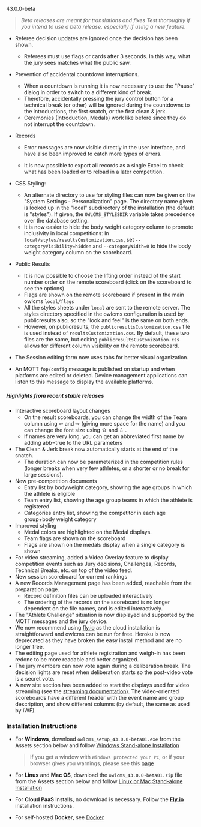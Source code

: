 43.0.0-beta

> *Beta releases are meant for translations and fixes*
> *Test thoroughly if you intend to use a beta release, especially if using a new feature.*

- Referee decision updates are ignored once the decision has been shown. 
  - Referees must use flags or cards after 3 seconds. In this way, what the jury sees matches what the public saw.

- Prevention of accidental countdown interruptions.  
  - When a countdown is running it is now necessary to use the "Pause" dialog in order to switch to a different kind of break.
  - Therefore, accidentally pressing the jury control button for a technical break (or other) will be ignored during the countdowns to the introductions, the first snatch, or the first clean & jerk.
  - Ceremonies (Introduction, Medals) work like before since they do not interrupt the countdown.

- Records
  - Error messages are now visible directly in the user interface, and have also been improved to catch more types of errors.

  - It is now possible to export all records as a single Excel to check what has been loaded or to reload in a later competition.
- CSS Styling:  
  - An alternate directory to use for styling files can now be given on the "System Settings - Personalization" page.  The directory name given is looked up in the "local" subdirectory of the installation (the default is "styles").  If given, the `OWLCMS_STYLESDIR` variable takes precedence over the database setting.
  - It is now easier to hide the body weight category column to promote inclusivity in local competitions: In `local/styles/resultsCustomization.css`, set `--categoryVisibility=hidden` and `--categoryWidth=0` to hide the body weight category column on the scoreboard.
- Public Results 
  - It is now possible to choose the lifting order instead of the start number order on the remote scoreboard (click on the scoreboard to see the options)
  - Flags are shown on the remote scoreboard if present in the main owlcms `local/flags`
  - All the styles sheets under `local` are sent to the remote server.  The styles directory specified in the owlcms configuration is used by publicresults also, so the "look and feel" is the same on both ends. 
  - However, on publicresults, the `publicresultsCustomization.css` file is used instead of `resultsCustomization.css`.  By default, these two files are the same, but editing `publicresultsCustomization.css` allows for different column visibility on the remote scoreboard.
- The Session editing form now uses tabs for better visual organization.
- An MQTT `fop/config` message is published on startup and when platforms are edited or deleted.  Device management applications can listen to this message to display the available platforms.

#####  Highlights from recent stable releases

- Interactive scoreboard layout changes
  - On the result scoreboards, you can change the width of the Team column using ⇦ and ⇨ (giving more space for the name) and you can change the font size using ⇧ and ⇩ .
  - If names are very long, you can get an abbreviated first name by adding abb=true to the URL parameters
- The Clean & Jerk break now automatically starts at the end of the snatch.  
  - The duration can now be parameterized in the competition rules (longer breaks when very few athletes, or a shorter or no break for large sessions).
- New pre-competition documents
  - Entry list by bodyweight category, showing the age groups in which the athlete is eligible
  - Team entry list, showing the age group teams in which the athlete is registered
  - Categories entry list, showing the competitor in each age group+body weight category
- Improved styling
  - Medal colors are highlighted on the Medal displays.
  - Team flags are shown on the scoreboard
  - Flags are shown on the medals display when a single category is shown
- For video streaming, added a Video Overlay feature to display competition events such as Jury decisions, Challenges, Records, Technical Breaks, etc. on top of the video feed.
- New session scoreboard for current rankings
- A new Records Management page has been added, reachable from the preparation page.
  - Record definition files can be uploaded interactively 
  - The ordering of the records on the scoreboard is no longer dependent on the file names, and is edited interactively.
- The "Athlete Challenge" situation is now displayed and supported by the MQTT messages and the jury device.
- We now recommend using [fly.io](https://owlcms.github.io/owlcms4-prerelease/#/Fly) as the cloud installation is straightforward and owlcms can be run for free. Heroku is now deprecated as they have broken the easy install method and are no longer free.
- The editing page used for athlete registration and weigh-in has been redone to be more readable and better organized.
- The jury members can now vote again during a deliberation break. The decision lights are reset when deliberation starts so the post-video vote is a secret vote. 
- A new site section has been added to start the displays used for video streaming (see the [streaming documentation](https://owlcms.github.io/owlcms4-prerelease/#/OBS?id=_2-setup-owlcms-with-some-data)). The video-oriented scoreboards have a different header with the event name and group description, and show different columns (by default, the same as used by IWF).


### **Installation Instructions**

  - For **Windows**, download `owlcms_setup_43.0.0-beta01.exe` from the Assets section below and follow [Windows Stand-alone Installation](https://owlcms.github.io/owlcms4-prerelease/#/LocalWindowsSetup)

    > If you get a window with `Windows protected your PC`, or if your browser gives you warnings, please see this [page](https://owlcms.github.io/owlcms4-prerelease/#/DefenderOff)

  - For **Linux** and **Mac OS**, download the `owlcms_43.0.0-beta01.zip` file from the Assets section below and follow [Linux or Mac Stand-alone Installation](https://owlcms.github.io/owlcms4-prerelease/#/LocalLinuxMacSetup)

  - For **Cloud PaaS** installs, no download is necessary. Follow the **[Fly.io](https://owlcms.github.io/owlcms4-prerelease/#Fly)** installation instructions.

  - For self-hosted **Docker**, see [Docker](https://owlcms.github.io/owlcms4-prerelease/#/LocalWindowsSetup)
